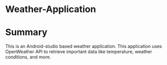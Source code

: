 # Weather-Application
<h1>Summary</h1>
This is an Android-studio based weather application. This application uses OpenWeather API to retrieve important data like temperature, weather conditions, and more. 

